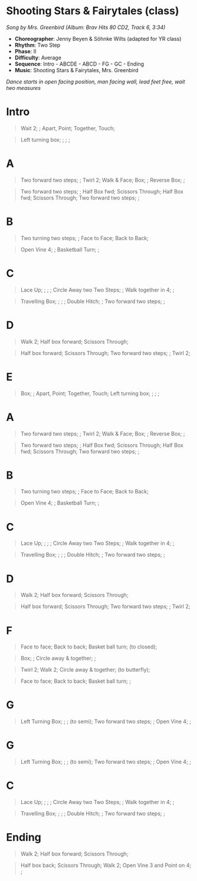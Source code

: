 # Shooting Stars & Fairytales (class)
*Song by Mrs. Greenbird (Album: Brav Hits 80 CD2, Track 6, 3:34)*

* **Choreographer**: Jenny Beyen & Söhnke Wilts (adapted for YR class)
* **Rhythm**: Two Step
* **Phase**: II
* **Difficulty**: Average
* **Sequence**: Intro - ABCDE - ABCD - FG - GC - Ending
* **Music**: Shooting Stars & Fairytales, Mrs. Greenbird

*Dance starts in open facing position, man facing wall, lead feet free, wait two measures*

# Intro

> Wait 2; ; Apart, Point; Together, Touch;

> Left turning box; ; ; ;

# A

> Two forward two steps; ; Twirl 2; Walk & Face; Box; ; Reverse Box; ;

> Two forward two steps; ; Half Box fwd; Scissors Through; Half Box fwd; Scissors Through; Two forward two steps; ;

# B

> Two turning two steps; ; Face to Face; Back to Back;

> Open Vine 4; ; Basketball Turn; ;

# C

> Lace Up; ; ; ; Circle Away two Two Steps; ; Walk together in 4; ;

> Travelling Box; ; ; ; Double Hitch; ; Two forward two steps; ;

# D

> Walk 2; Half box forward; Scissors Through;

> Half box forward; Scissors Through; Two forward two steps; ; Twirl 2;

# E

> Box; ; Apart, Point; Together, Touch; Left turning box; ; ; ;


# A

> Two forward two steps; ; Twirl 2; Walk & Face; Box; ; Reverse Box; ;

> Two forward two steps; ; Half Box fwd; Scissors Through; Half Box fwd; Scissors Through; Two forward two steps; ;

# B

> Two turning two steps; ; Face to Face; Back to Back;

> Open Vine 4; ; Basketball Turn; ;

# C

> Lace Up; ; ; ; Circle Away two Two Steps; ; Walk together in 4; ;

> Travelling Box; ; ; ; Double Hitch; ; Two forward two steps; ;

# D

> Walk 2; Half box forward; Scissors Through;

> Half box forward; Scissors Through; Two forward two steps; ; Twirl 2;

# F

> Face to face; Back to back; Basket ball turn; (to closed);

> Box; ; Circle away & together; ;

> Twirl 2; Walk 2; Circle away & together; (to butterfly);

> Face to face; Back to back; Basket ball turn; ;

# G

> Left Turning Box; ; ; (to semi); Two forward two steps; ; Open Vine 4; ;

# G

> Left Turning Box; ; ; (to semi); Two forward two steps; ; Open Vine 4; ;

# C

> Lace Up; ; ; ; Circle Away two Two Steps; ; Walk together in 4; ;

> Travelling Box; ; ; ; Double Hitch; ; Two forward two steps; ;

# Ending

> Walk 2; Half box forward; Scissors Through;

> Half box back; Scissors Through; Walk 2; Open Vine 3 and Point on 4; ;
